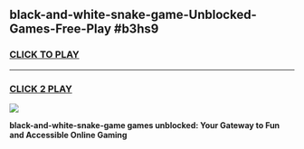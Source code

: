 
## black-and-white-snake-game-Unblocked-Games-Free-Play #b3hs9
<h3>
<a href="https://us.freeplayer.one?title=black-and-white-snake-game&ref=9M">CLICK TO PLAY</a></h3>
<hr>

<h3>
<a href="https://us.freeplayer.one?title=black-and-white-snake-game&ref=9M">CLICK 2 PLAY</a>
  
</h3>

<a href="https://us.freeplayer.one?title=black-and-white-snake-game&ref=9M"><img src="https://clearcache.store/games.png"></a>


**black-and-white-snake-game games unblocked: Your Gateway to Fun and Accessible Online Gaming**
